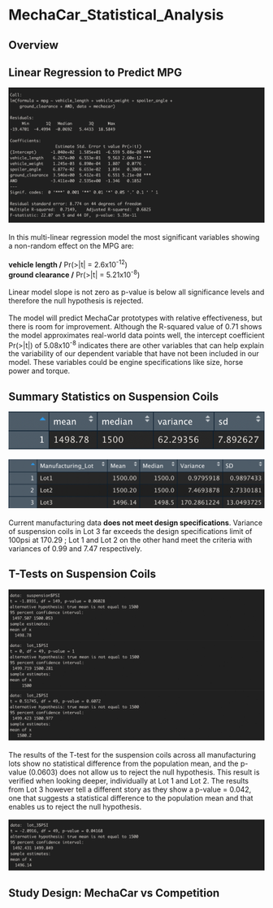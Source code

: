 # MechaCar_Statistical_Analysis
## Overview
## Linear Regression to Predict MPG



![](images/linear_regression.png)
<br><br>
In this multi-linear regression model the most significant variables showing a non-random effect on the MPG are: <br>
<br>
**vehicle length /**  Pr(>|t| = 2.6x10<sup>-12</sup>)<br>
**ground clearance /**  Pr(>|t| = 5.21x10<sup>-8</sup>)<br>
<br>
Linear model slope is not zero as p-value is below all significance levels and therefore the null hypothesis is rejected. 
<br><br>
The model will predict MechaCar prototypes with relative effectiveness, but there is room for improvement. Although the R-squared value of 0.71 shows the model approximates real-world data points well, the intercept coefficient Pr(>|t|) of 5.08x10<sup>-8</sup> indicates there are other variables that can help explain the variability of our dependent variable that have not been included in our model. These variables could be engine specifications like size, horse power and torque. 



## Summary Statistics on Suspension Coils 
![](images/total_summary.png)
<br><br>
![](images/lot_summary.png)
<br><br>
Current manufacturing data **does not meet design specifications**. Variance of suspension coils in Lot 3 far exceeds the design specifications limit of 100psi at 170.29 ; Lot 1 and Lot 2 on the other hand meet the criteria with variances of 0.99 and 7.47 respectively. 

## T-Tests on Suspension Coils

![](images/coilsall_3.png)
<br>  
The results of the T-test for the suspension coils across all manufacturing lots show no statistical difference from the population mean, and the p-value (0.0603) does not allow us to reject the null hypothesis. This result is verified when looking deeper, individually at Lot 1 and Lot 2. The results from Lot 3 however tell a different story as they show a p-value = 0.042, one that suggests a  statistical difference to the population mean and that enables us to reject the null hypothesis. 
<br>     
![](images/t-lot_3.png)
<br>
## Study Design: MechaCar vs Competition

